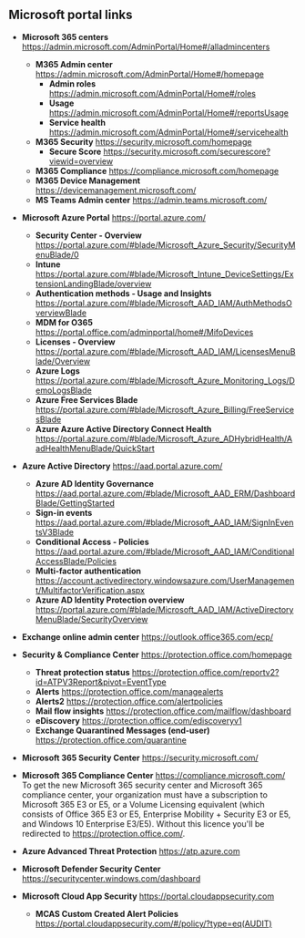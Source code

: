 ## Microsoft portal links 
- **Microsoft 365 centers** 
https://admin.microsoft.com/AdminPortal/Home#/alladmincenters
  - **M365 Admin center** https://admin.microsoft.com/AdminPortal/Home#/homepage  
      - **Admin roles** https://admin.microsoft.com/AdminPortal/Home#/roles
      - **Usage** https://admin.microsoft.com/AdminPortal/Home#/reportsUsage
      - **Service health** https://admin.microsoft.com/AdminPortal/Home#/servicehealth
  - **M365 Security** https://security.microsoft.com/homepage 
      - **Secure Score** https://security.microsoft.com/securescore?viewid=overview  
  - **M365 Compliance** https://compliance.microsoft.com/homepage 
  - **M365 Device Management** https://devicemanagement.microsoft.com/ 
  - **MS Teams Admin center** https://admin.teams.microsoft.com/


- **Microsoft Azure Portal** https://portal.azure.com/ 
  - **Security Center - Overview** https://portal.azure.com/#blade/Microsoft_Azure_Security/SecurityMenuBlade/0   
  - **Intune** https://portal.azure.com/#blade/Microsoft_Intune_DeviceSettings/ExtensionLandingBlade/overview   
  - **Authentication methods - Usage and Insights** https://portal.azure.com/#blade/Microsoft_AAD_IAM/AuthMethodsOverviewBlade   
  - **MDM for O365** https://portal.office.com/adminportal/home#/MifoDevices  
  - **Licenses - Overview** https://portal.azure.com/#blade/Microsoft_AAD_IAM/LicensesMenuBlade/Overview 
  - **Azure Logs** https://portal.azure.com/#blade/Microsoft_Azure_Monitoring_Logs/DemoLogsBlade
  - **Azure Free Services Blade** https://portal.azure.com/#blade/Microsoft_Azure_Billing/FreeServicesBlade
  - **Azure Azure Active Directory Connect Health** https://portal.azure.com/#blade/Microsoft_Azure_ADHybridHealth/AadHealthMenuBlade/QuickStart
  
- **Azure Active Directory** https://aad.portal.azure.com/ 
	- **Azure AD Identity Governance** https://aad.portal.azure.com/#blade/Microsoft_AAD_ERM/DashboardBlade/GettingStarted  
	- **Sign-in events** https://aad.portal.azure.com/#blade/Microsoft_AAD_IAM/SignInEventsV3Blade  
	- **Conditional Access - Policies** https://aad.portal.azure.com/#blade/Microsoft_AAD_IAM/ConditionalAccessBlade/Policies  
	- **Multi-factor authentication** https://account.activedirectory.windowsazure.com/UserManagement/MultifactorVerification.aspx  
	- **Azure AD Identity Protection overview** https://portal.azure.com/#blade/Microsoft_AAD_IAM/ActiveDirectoryMenuBlade/SecurityOverview  

- **Exchange online admin center** https://outlook.office365.com/ecp/ 

- **Security & Compliance Center** https://protection.office.com/homepage 
	- **Threat protection status** https://protection.office.com/reportv2?id=ATPV3Report&pivot=EventType 
	- **Alerts** https://protection.office.com/managealerts 
	- **Alerts2** https://protection.office.com/alertpolicies 
	- **Mail flow insights** https://protection.office.com/mailflow/dashboard 
	- **eDiscovery** https://protection.office.com/ediscoveryv1
	- **Exchange Quarantined Messages (end-user)** https://protection.office.com/quarantine
	
- **Microsoft 365 Security Center** https://security.microsoft.com/
- **Microsoft 365 Compliance Center** https://compliance.microsoft.com/
To get the new Microsoft 365 security center and Microsoft 365 compliance center, your organization must have a subscription to Microsoft 365 E3 or E5, or a Volume Licensing equivalent (which consists of Office 365 E3 or E5, Enterprise Mobility + Security E3 or E5, and Windows 10 Enterprise E3/E5). Without this licence you'll be redirected to https://protection.office.com/.

- **Azure Advanced Threat Protection** https://atp.azure.com 
- **Microsoft Defender Security Center** https://securitycenter.windows.com/dashboard 
- **Microsoft Cloud App Security** https://portal.cloudappsecurity.com 
	- **MCAS Custom Created Alert Policies** https://portal.cloudappsecurity.com/#/policy/?type=eq(AUDIT)

